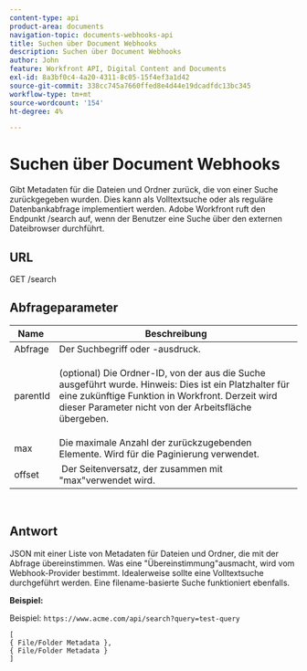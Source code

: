```yaml
---
content-type: api
product-area: documents
navigation-topic: documents-webhooks-api
title: Suchen über Document Webhooks
description: Suchen über Document Webhooks
author: John
feature: Workfront API, Digital Content and Documents
exl-id: 8a3bf0c4-4a20-4311-8c05-15f4ef3a1d42
source-git-commit: 338cc745a7660ffed8e4d44e19dcadfdc13bc345
workflow-type: tm+mt
source-wordcount: '154'
ht-degree: 4%

---
```


# Suchen über Document Webhooks

Gibt Metadaten für die Dateien und Ordner zurück, die von einer Suche zurückgegeben wurden. Dies kann als Volltextsuche oder als reguläre Datenbankabfrage implementiert werden. Adobe Workfront ruft den Endpunkt /search auf, wenn der Benutzer eine Suche über den externen Dateibrowser durchführt.

## URL

GET /search

## Abfrageparameter

<table style="table-layout:auto"> 
 <col> 
 <col> 
 <thead> 
  <tr> 
   <th>Name </th> 
   <th>Beschreibung</th> 
  </tr> 
 </thead> 
 <tbody> 
  <tr> 
   <td>Abfrage</td> 
   <td>Der Suchbegriff oder -ausdruck.</td> 
  </tr> 
  <tr> 
   <td>parentId</td> 
   <td> <p>(optional) Die Ordner-ID, von der aus die Suche ausgeführt wurde. Hinweis: Dies ist ein Platzhalter für eine zukünftige Funktion in Workfront. Derzeit wird dieser Parameter nicht von der Arbeitsfläche übergeben. </p> </td> 
  </tr> 
  <tr> 
   <td>max</td> 
   <td>Die maximale Anzahl der zurückzugebenden Elemente. Wird für die Paginierung verwendet.</td> 
  </tr> 
  <tr> 
   <td>offset</td> 
   <td> Der Seitenversatz, der zusammen mit "max"verwendet wird.</td> 
  </tr> 
 </tbody> 
</table>

 

## Antwort

JSON mit einer Liste von Metadaten für Dateien und Ordner, die mit der Abfrage übereinstimmen. Was eine &quot;Übereinstimmung&quot;ausmacht, wird vom Webhook-Provider bestimmt. Idealerweise sollte eine Volltextsuche durchgeführt werden. Eine filename-basierte Suche funktioniert ebenfalls.

**Beispiel:**

Beispiel:  `https://www.acme.com/api/search?query=test-query`

```
[ 
{ File/Folder Metadata },
{ File/Folder Metadata } 
]
```
